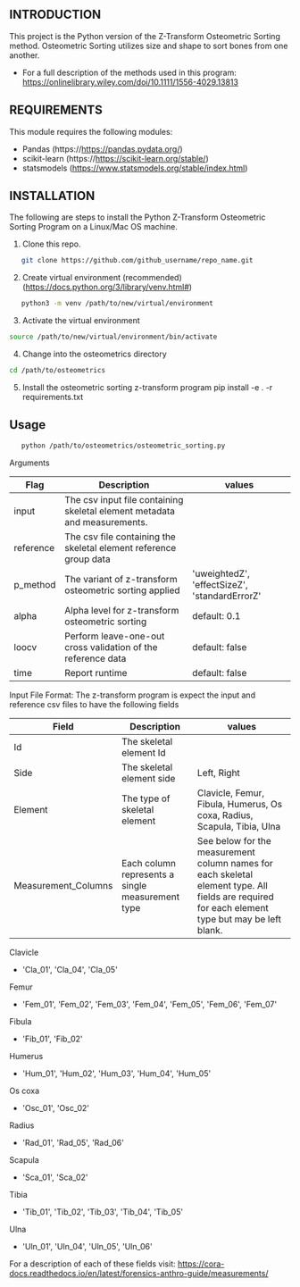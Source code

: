 INTRODUCTION
------------

This project is the Python version of the Z-Transform Osteometric Sorting method. 
Osteometric Sorting utilizes size and shape to sort bones from one another. 

 * For a full description of the methods used in this program:
https://onlinelibrary.wiley.com/doi/10.1111/1556-4029.13813


REQUIREMENTS
------------

This module requires the following modules:

 * Pandas (https://https://pandas.pydata.org/)
 * scikit-learn (https://https://scikit-learn.org/stable/)
 * statsmodels (https://www.statsmodels.org/stable/index.html) 

INSTALLATION
------------
 
The following are steps to install the Python Z-Transform Osteometric Sorting Program
on a Linux/Mac OS machine.

1. Clone this repo.
```sh
   git clone https://github.com/github_username/repo_name.git
   ```
2. Create virtual environment (recommended) (https://docs.python.org/3/library/venv.html#)
```sh
   python3 -m venv /path/to/new/virtual/environment
   ```

3. Activate the virtual environment 
```sh
source /path/to/new/virtual/environment/bin/activate
   ```

4. Change into the osteometrics directory
```sh
cd /path/to/osteometrics
   ```
5. Install the osteometric sorting z-transform program
pip install -e . -r requirements.txt
   
## Usage

```sh
   python /path/to/osteometrics/osteometric_sorting.py 
   ```

Arguments

| Flag | Description | values |
| --- | --- | --- |
|input | The csv input file containing skeletal element metadata and measurements. | |
|reference | The csv file containing the skeletal element reference group data  | |
|p_method | The variant of z-transform osteometric sorting applied| 'uweightedZ', 'effectSizeZ', 'standardErrorZ'|
|alpha | Alpha level for z-transform osteometric sorting | default: 0.1 |
|loocv | Perform leave-one-out cross validation of the reference data| default: false | 
|time | Report runtime | default: false |

Input File Format:
The z-transform program is expect the input and reference csv files to have the following fields

| Field | Description | values |
| --- | --- | --- |
|Id | The skeletal element Id | |
| Side | The skeletal element side | Left, Right|
| Element | The type of skeletal element | Clavicle, Femur, Fibula, Humerus, Os coxa, Radius, Scapula, Tibia, Ulna |
| Measurement_Columns| Each column represents a single measurement type | See below for the measurement column names for each skeletal element type. All fields are required for each element type but may be left blank. |

Clavicle
* 'Cla_01', 'Cla_04', 'Cla_05'

Femur
* 'Fem_01', 'Fem_02', 'Fem_03', 'Fem_04', 'Fem_05', 'Fem_06', 'Fem_07'

Fibula 
* 'Fib_01', 'Fib_02'

Humerus
* 'Hum_01', 'Hum_02', 'Hum_03', 'Hum_04', 'Hum_05'

Os coxa
* 'Osc_01', 'Osc_02'

Radius
* 'Rad_01', 'Rad_05', 'Rad_06'

Scapula
* 'Sca_01', 'Sca_02'

Tibia
* 'Tib_01', 'Tib_02', 'Tib_03', 'Tib_04', 'Tib_05'

Ulna
* 'Uln_01', 'Uln_04', 'Uln_05', 'Uln_06'

For a description of each of these fields visit: https://cora-docs.readthedocs.io/en/latest/forensics-anthro-guide/measurements/